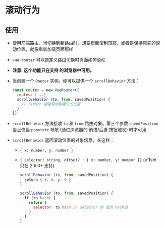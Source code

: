 # 滚动行为

## 使用

+ 使用前端路由，当切换到新路由时，想要页面滚到顶部，或者是保持原先的滚动位置，就像重新加载页面那样

+ `vue-router` 可以自定义路由切换时页面如何滚动

+ **注意: 这个功能只在支持  的浏览器中可用。**

+ 当创建一个 `Router` 实例，你可以提供一个 `scrollBehavior` 方法：

    ```js
    const router = new VueRouter({
      routes: [...],
      scrollBehavior (to, from, savedPosition) {
        // return 期望滚动到哪个的位置
      }
    })
    ```

+ `scrollBehavior` 方法接收 `to` 和 `from` 路由对象。第三个参数 `savedPosition` 当且仅当 `popstate` 导航 (通过浏览器的 前进/后退 按钮触发) 时才可用

+ `scrollBehavior` 返回滚动位置的对象信息，长这样：

  - `{ x: number, y: number }`

  - `{ selector: string, offset? : { x: number, y: number }}` (offset 只在 2.6.0+ 支持)

    ```js
    scrollBehavior (to, from, savedPosition) {
      return { x: 0, y: 0 }
    }
    ```

    ```js
    scrollBehavior (to, from, savedPosition) {
      if (to.hash) {
        return {
          selector: to.hash // selector 的 值为 hash值
        }
      }
    }
    ```
